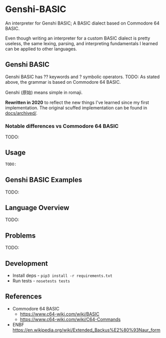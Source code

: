 # Genshi-BASIC
An interpreter for Genshi BASIC; A BASIC dialect based on Commodore 64 BASIC.

Even though writing an interpreter for a custom BASIC dialect is pretty useless, the same 
lexing, parsing, and interpreting fundamentals I learned can be applied to other languages.


## Genshi BASIC
Genshi BASIC has ?? keywords and ? symbolic operators. TODO:
As stated above, the grammar is based on Commodore 64 BASIC.

Genshi (原始) means simple in romaji.

**Rewritten in 2020** to reflect the new things I've learned since my first implementation.
The original scuffed implementation can be found in [docs/archived/](docs/archived/).


### Notable differences vs Commodore 64 BASIC
TODO:


## Usage
```python
TODO:
```


## Genshi BASIC Examples
TODO:


## Language Overview
TODO:


## Problems
TODO:


## Development
- Install deps - ```pip3 install -r requirements.txt```
- Run tests - ```nosetests tests```


## References
- Commodore 64 BASIC 
  - https://www.c64-wiki.com/wiki/BASIC
  - https://www.c64-wiki.com/wiki/C64-Commands
- ENBF https://en.wikipedia.org/wiki/Extended_Backus%E2%80%93Naur_form
